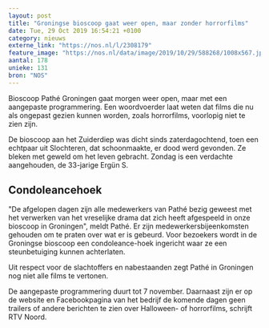 ```yaml
---
layout: post
title: "Groningse bioscoop gaat weer open, maar zonder horrorfilms"
date: Tue, 29 Oct 2019 16:54:21 +0100
category: nieuws
externe_link: "https://nos.nl/l/2308179"
feature_image: "https://nos.nl/data/image/2019/10/29/588268/1008x567.jpg"
aantal: 178
unieke: 131
bron: "NOS"
---
```


<p>Bioscoop Pathé Groningen gaat morgen weer open, maar met een aangepaste programmering. Een woordvoerder laat weten dat films die nu als ongepast gezien kunnen worden, zoals horrorfilms, voorlopig niet te zien zijn.</p>
<p>De bioscoop aan het Zuiderdiep was dicht sinds zaterdagochtend, toen een echtpaar uit Slochteren, dat schoonmaakte, er dood werd gevonden. Ze bleken met geweld om het leven gebracht. Zondag is een verdachte aangehouden, de 33-jarige Ergün S.</p>
<h2>Condoleancehoek</h2>
<p>"De afgelopen dagen zijn alle medewerkers van Pathé bezig geweest met het verwerken van het vreselijke drama dat zich heeft afgespeeld in onze bioscoop in Groningen", meldt Pathé. Er zijn medewerkersbijeenkomsten gehouden om te praten over wat er is gebeurd. Voor bezoekers wordt in de Groningse bioscoop een condoleance-hoek ingericht waar ze een steunbetuiging kunnen achterlaten.</p>
<p>Uit respect voor de slachtoffers en nabestaanden zegt Pathé in Groningen nog niet alle films te vertonen.</p>
<p>De aangepaste programmering duurt tot 7 november. Daarnaast zijn er op de website en Facebookpagina van het bedrijf de komende dagen geen trailers of andere berichten te zien over Halloween- of horrorfilms, schrijft RTV Noord.</p>
